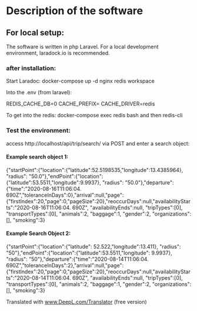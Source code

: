 # Description of the software


## For local setup:
The software is written in php Laravel. For a local development environment, laradock.io is recommended.

### after installation: 

Start Laradoc: docker-compose up -d nginx redis workspace 

Into the .env (from laravel):

REDIS_CACHE_DB=0 
CACHE_PREFIX= 
CACHE_DRIVER=redis 

To get into the redis: docker-compose exec redis bash and then redis-cli 

### Test the environment:
access http://localhost/api/trip/search/ via POST and enter a search object:

#### Example search object 1:  
{"startPoint":{"location":{"latitude":52.5198535,"longitude":13.4385964}, "radius": "50.0"},"endPoint":{"location":{"latitude":53.5511,"longitude":9.9937}, "radius": "50.0"},"departure":{"time":"2020-08-16T11:06:04. 690Z","toleranceInDays":0},"arrival":null,"page":{"firstIndex":20,"page":0,"pageSize":20},"reoccurDays":null,"availabilityStarts":"2020-08-16T11:06:04. 690Z", "availabilityEnds":null, "tripTypes":[0], "transportTypes":[0], "animals":2, "baggage":1, "gender":2, "organizations":[], "smoking":3} 
 
#### Example Search Object 2:  
{"startPoint":{"location":{"latitude": 52.522,"longitude":13.411}, "radius": "50"},"endPoint":{"location":{"latitude":53.5511,"longitude": 9.9937}, "radius": "50"},"departure":{"time":"2020-08-14T11:06:04. 690Z","toleranceInDays":2},"arrival":null,"page":{"firstIndex":20,"page":0,"pageSize":20},"reoccurDays":null,"availabilityStarts":"2020-08-14T11:06:04. 690Z", "availabilityEnds":null, "tripTypes":[0], "transportTypes":[0], "animals":2, "baggage":1, "gender":2, "organizations":[], "smoking":3} 


Translated with www.DeepL.com/Translator (free version)

